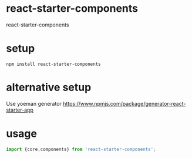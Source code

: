 # react-starter-components
react-starter-components


# setup

`npm install react-starter-components`

# alternative setup

Use yoeman generator https://www.npmjs.com/package/generator-react-starter-app


# usage

```js
import {core,components} from 'react-starter-components';

```


